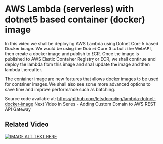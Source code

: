 # AWS Lambda (serverless) with dotnet5 based container (docker) image 
In this video we shall be deploying AWS Lambda using Dotnet Core 5 based Docker image. We would be using the Dotnet Core 5 to built the WebAPI, then create a docker image and publish to ECR. Once the image is published to AWS Elastic Container Registry or ECR, we shall continue and deploy the lambda from this image and shall update the image and then lambda thereafter. 

The container image are new features that allows docker images to be used for container images. We shall also see some more advanced options to save time and improve performance such as batching.

Source code available at: https://github.com/letsdocoding/lambda-dotnet-docker-image
Next Video in Series - Adding Custom Domain to AWS REST API Gateway




## Related Video
[![IMAGE ALT TEXT HERE](https://img.youtube.com/vi/6UcNZgn0foA/0.jpg)](https://www.youtube.com/watch?v=6UcNZgn0foA)
